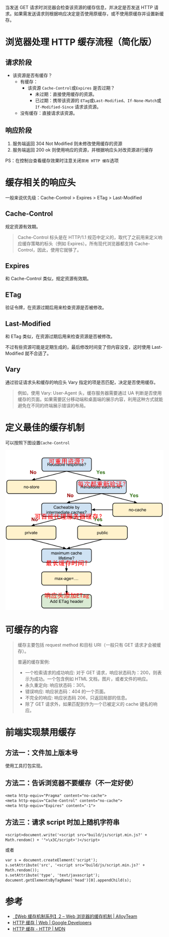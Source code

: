 当发送 GET 请求时浏览器会检查该资源的缓存信息，并决定是否发送 HTTP 请求。如果需发送请求则根据响应决定是否使用原缓存，或不使用原缓存并设置新缓存。

# 浏览器处理 HTTP 缓存流程（简化版）

## 请求阶段

-   该资源是否有缓存？
    -   有缓存：
        -   该资源 `Cache-Control`或`Expires` 是否过期？
            -   未过期：直接使用缓存的资源。
            -   已过期：携带该资源的 `ETag`或`Last-Modified`、`If-None-Match`或`If-Modified-Since` 请求该资源。
    -   没有缓存：直接请求该资源。

## 响应阶段

1.  服务端返回 304 Not Modified 则未修改使用缓存的资源
2.  服务端返回 200 ok 则使用响应的资源，并根据响应头对改资源进行缓存

PS：在控制台查看缓存效果时注意关闭`禁用 HTTP 缓存`选项

# 缓存相关的响应头

一般来说优先级：Cache-Control > Expires > ETag > Last-Modified

## Cache-Control

规定资源有效期。

> Cache-Control 标头是在 HTTP/1.1 规范中定义的，取代了之前用来定义响应缓存策略的标头（例如 Expires）。所有现代浏览器都支持 Cache-Control，因此，使用它就够了。

## Expires

和 Cache-Control 类似，规定资源有效期。

## ETag

验证令牌，在资源过期后用来检查资源是否被修改。

## Last-Modified

和 ETag 类似，在资源过期后用来检查资源是否被修改。

不过有些资源可能是定期生成的，最后修改时间变了但内容没变，这时使用 Last-Modified 就不合适了。

## Vary

通过验证请求头和缓存的响应头 Vary 指定的项是否匹配，决定是否使用缓存。

> 例如，使用 Vary: User-Agent 头，缓存服务器需要通过 UA 判断是否使用缓存的页面。如果需要区分移动端和桌面端的展示内容，利用这种方式就能避免在不同的终端展示错误的布局。

# 定义最佳的缓存机制

可以按照下图设置`Cache-Control`

![定义最佳的缓存机制](./img/HTTP缓存.png)

# 可缓存的内容

> 缓存主要包括 request method 和目标 URI（一般只有 GET 请求才会被缓存）。 
>
> 普遍的缓存案例:
>
> -   一个检索请求的成功响应: 对于 GET 请求，响应状态码为：200，则表示为成功。一个包含例如 HTML 文档，图片，或者文件的响应。
> -   永久重定向: 响应状态码：301。
> -   错误响应: 响应状态码：404 的一个页面。
> -   不完全的响应: 响应状态码 206，只返回局部的信息。
> -   除了 GET 请求外，如果匹配到作为一个已被定义的 cache 键名的响应。

# 前端实现禁用缓存

## 方法一：文件加上版本号

使用工具打包实现。

## 方法二：告诉浏览器不要缓存（不一定好使）

    <meta http-equiv="Pragma" content="no-cache"> 
    <meta http-equiv="Cache-Control" content="no-cache"> 
    <meta http-equiv="Expires" content="-1">

## 方法三：请求 script 时加上随机字符串

    <script>document.write('<script src="build/js/script.min.js?' + Math.rendom() + '">\x3C/script>')</script>

或者

    var s = document.createElement('script');
    s.setAttribute('src', '<script src="build/js/script.min.js?' + Math.rendom());
    s.setAttribute('type', 'text/javascript');
    document.getElementsByTagName('head')[0].appendChild(s);

# 参考

-   [【Web 缓存机制系列】2 – Web 浏览器的缓存机制 | AlloyTeam](http://www.alloyteam.com/2012/03/web-cache-2-browser-cache/#prettyPhoto)
-   [HTTP 缓存  |  Web  |  Google Developers](https://developers.google.com/web/fundamentals/performance/optimizing-content-efficiency/http-caching)
-   [HTTP 缓存 - HTTP | MDN](https://developer.mozilla.org/zh-CN/docs/Web/HTTP/Caching_FAQ)
